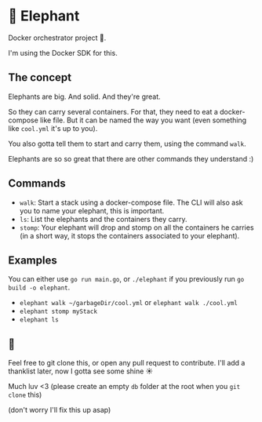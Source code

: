 # 🐘 Elephant
Docker orchestrator project 🐘.

I'm using the Docker SDK for this. 

## The concept

Elephants are big. And solid. And they're great.

So they can carry several containers.
For that, they need to eat a docker-compose like file. But it can be named the way you want (even something like `cool.yml` it's up to you).

You also gotta tell them to start and carry them, using the command `walk`.

Elephants are so so great that there are other commands they understand :)


## Commands

- `walk`: Start a stack using a docker-compose file. The CLI will also ask you to name your elephant, this is important.
- `ls`: List the elephants and the containers they carry.
- `stomp`: Your elephant will drop and stomp on all the containers he carries (in a short way, it stops the containers associated to your elephant).

## Examples

You can either use `go run main.go`, or `./elephant` if you previously run `go build -o elephant`.

- `elephant walk ~/garbageDir/cool.yml` or `elephant walk ./cool.yml`
- `elephant stomp myStack`
- `elephant ls`

## 🐘

Feel free to git clone this, or open any pull request to contribute.
I'll add a thanklist later, now I gotta see some shine ☀️

Much luv <3
(please create an empty `db` folder at the root when you `git clone` this)

(don't worry I'll fix this up asap)


